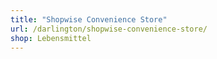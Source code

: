 ```yaml
---
title: "Shopwise Convenience Store"
url: /darlington/shopwise-convenience-store/
shop: Lebensmittel
---
```

